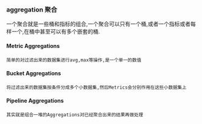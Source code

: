 ### aggregation 聚合
一个聚合就是一些桶和指标的组合,一个聚合可以只有一个桶,或者一个指标或者每样一个,在桶中甚至可以有多个嵌套的桶.

#### Metric Aggregations 
```
简单的对过滤出来的数据集进行avg,max等操作,是一个单一的数值
```

#### Bucket Aggregations
```
将过滤出来的数据集按条件分成多个小数据集,然后Metrics会分别作用在这些小数据集上
```

#### Pipeline Aggregations
```
其实就是组合一堆的Aggregations对已经聚合出来的结果再做处理
```